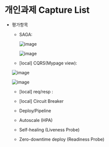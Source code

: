 




# 개인과제 Capture List


- 평가항목

  - SAGA:  


    ![image](https://user-images.githubusercontent.com/68408645/92605283-840efd80-f2ec-11ea-987f-87f8d724d94b.png)

  
    ![image](https://user-images.githubusercontent.com/68408645/92604843-f206f500-f2eb-11ea-816e-67ab1becf894.png)

  
  

  - [local] CQRS(Mypage view): 
  
  ![image](https://user-images.githubusercontent.com/68408645/92606906-75294a80-f2ee-11ea-95a1-88fc956f8963.png)

  
  ![image](https://user-images.githubusercontent.com/68408645/92606248-b5d49400-f2ed-11ea-8d1a-901206300ec2.png)

  
  - [local] req/resp : 
  
  
  
  - [local] Circuit Breaker 
  
  
  
  - Deploy/Pipeline
  
  
  
  - Autoscale (HPA)
  
  
  
  - Self-healing (Liveness Probe)
  
  
  
  - Zero-downtime deploy (Readiness Probe)
  







